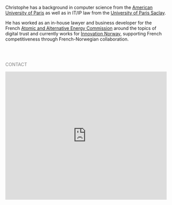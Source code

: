 Christophe has a background in computer science from the <a href="https://www.aup.edu/">American University of Paris</a> as well as in IT/IP law from the <a href="https://www.universite-paris-saclay.fr/en">University of Paris Saclay</a>.

He has worked as an in-house lawyer and business developer for the French <a href="https://list.cea.fr/en/digital-trust-building-a-more-secure-digital-world/">Atomic and Alternative Energy Commission</a> around the topics of digital trust and currently works for <a href="https://en.innovasjonnorge.no">Innovation Norway</a>, supporting French competitiveness through French-Norwegian collaboration.

<br>
<br>

<span style="color:grey">CONTACT</span> <br>
<iframe width='100%' height='400px' src="https://api.mapbox.com/styles/v1/chrisatmap/clqdjwxk300dw01qv1mu6cx9m.html?title=false&access_token=pk.eyJ1IjoiY2hyaXNhdG1hcCIsImEiOiJjbHFkanRndW8wNjA3MmpudXd6MnZqNDIzIn0.j2jlIdifM0ESvNBNlKXQ-A&zoomwheel=false#10.44/48.8682/2.3152" title="Monochrome" style="border:none;"></iframe>
